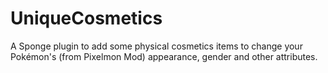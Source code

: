 # UniqueCosmetics

A Sponge plugin to add some physical cosmetics items to change your Pokémon's (from Pixelmon Mod) appearance, gender and other attributes.

